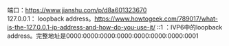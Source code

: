 端口：https://www.jianshu.com/p/d8a601323670  
127.0.0.1：  loopback address。https://www.howtogeek.com/789017/what-is-the-127.0.0.1-ip-address-and-how-do-you-use-it/
::1 ：IVP6中的loopback address。完整地址是0000:0000:0000:0000:0000:0000:0000:0001
